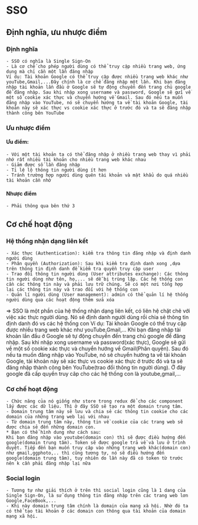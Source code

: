 # SSO
## Định nghĩa, ưu nhược điểm
### Định nghĩa
    - SSO có nghĩa là Single Sign-On
    - Là cơ chế cho phép người dùng có thể truy cập nhiều trang web, ứng dụng mà chỉ cần một lần đăng nhập
    Ví dụ: Tài khoản Google có thể truy cập được nhiều trang web khác như youTube,Gmail,...Đây chính là cơ chế đăng nhập một lần. Khi bạn đăng nhập tài khoản lần đầu ở Google sẽ tự động chuyển đến trang chủ google để đăng nhập. Sau khi nhập xong username và password, Google sẽ gửi về một số cookie xác thực và chuyển hướng về Gmail. Sau đó nếu ta muốn đăng nhập vào YouTube, nó sẽ chuyển hướng ta về tài khoản Google, tài khoản này sẽ xác thực vs cookie xác thực ở trước đó và ta sẽ đăng nhập thành công bên YouTube
### Ưu nhược điểm
#### Ưu điểm:
    - Với một tài khoản ta có thể đăng nhập ở nhiều trang web thay vì phải nhớ rất nhiều tài khoản cho nhiều trang web khác nhau
    - Giảm được số lần đăng nhập 
    - Tỉ lệ lộ thông tin người dùng ít hơn
    - Tránh trường hợp người dùng quên tài khoản và mật khẩu do quá nhiều tài khoản cần nhớ
#### Nhược điểm
    - Phải thông qua bên thứ 3
## Cơ chế hoạt động
### Hệ thống nhận dạng liên kết
    - Xác thực (Authentication): kiểm tra thông tin đăng nhập và định danh người dùng
    - Phân quyền (Authorization): Sau khi kiểm tra định danh xong ,dựa trên thông tin định danh để kiểm tra quyền truy cập user
    - Trao đổi thông tin người dùng (User attributes exchange): Các thông tin người dùng như tên, họ,... sẽ dễ bị trùng lặp. Các hệ thống con cần các thông tin này và phải lưu trữ chúng. Sẽ có một nơi tổng hợp lại các thông tin này và trao đổi với hệ thống con
    - Quản lí người dùng (User management): admin có thể quản lí hệ thống người dùng qua các hoạt động thêm sửa xóa
=> SSO là một phần của hệ thống nhận dạng liên kết, có liên hệ chặt chẽ với việc xác thực người dùng. Nó sẽ định danh người dùng rồi chia sẻ thông tin định danh đó vs các hệ thống con
    Ví dụ: Tài khoản Google có thể truy cập được nhiều trang web khác như youTube,Gmail,... Khi bạn đăng nhập tài khoản lần đầu ở Google sẽ tự động chuyển đến trang chủ google để đăng nhập. Sau khi nhập xong username và password(xác thực), Google sẽ gửi về một số cookie xác thực và chuyển hướng về Gmail(Phân quyền). Sau đó nếu ta muốn đăng nhập vào YouTube, nó sẽ chuyển hướng ta về tài khoản Google, tài khoản này sẽ xác thực vs cookie xác thực ở trước đó và ta sẽ đăng nhập thành công bên YouTube(trao đổi thông tin người dùng). Ở đây google đã cấp quyền truy câp cho các hệ thống con là youtube,gmail,...
### Cơ chế hoạt động
    - Chức năng của nó giống như store trong redux để cho các component lấy được các dữ liệu. Thì ở đây SSO sẽ tạo ra một domain trung tâm.
    - Domain trung tâm này sẽ lưu và chia sẻ các thông tin cookie cho các domain của những trang web lại với nhau
    - Từ domain trung tâm này, thông tin về cookie của các trang web sẽ được chia sẻ đến những domain con. 
    * Bạn có thể hình dung như cách sau:
    Khi bạn đăng nhập vào youtube(domain con) thì sẽ được điều hướng đến google(domain trung tâm). Token sẽ được google trả về và lưu ở trình duyệt. Tiếp đến bạn muốn truy câp vào những trang web khác(domain con) như gmail,ggphoto,.. thì cũng tương tự, nó sẽ điều hướng đến google(domain trung tâm), tuy nhiên do lần này đã có token từ trước nên k cần phải đăng nhập lại nữa
### Social login
    - Tương tự như giải thích ở trên thì social login cũng là 1 dang của Single Sign-On, là sử dụng thông tin đăng nhập trên các trang web lơn Google,FaceBook,...
    - Khi này domain trung tâm chính là domain của mạng xã hội. Nhờ đó ta có thể tạo tài khoản ở các domain con thông qua tài khoản của domain mạng xã hội.